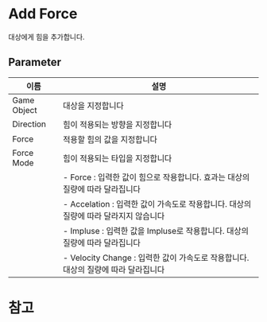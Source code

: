 # Add Force

대상에게 힘을 추가합니다. 


## Parameter

| **이름**          | **설명**                                                  |
|-----------------|---------------------------------------------------------|
| Game Object     | 대상을 지정합니다                                               |
| Direction       | 힘이 적용되는 방향을 지정합니다                                       | 
| Force           | 적용할 힘의 값을 지정합니다                                         | 
| Force Mode      | 힘이 적용되는 타입을 지정합니다                                   |
|                 | - Force : 입력한 값이 힘으로 작용합니다. 효과는 대상의 질량에 따라 달라집니다        |
|                 | - Accelation : 입력한 값이 가속도로 작용합니다. 대상의 질량에 따라 달라지지 않습니다  |
|                 | - Impluse : 입력한 값을 Impluse로 작용합니다. 대상의 질량에 따라 달라집니다     |
|                 | - Velocity Change : 입력한 값이 가속도로 작용합니다. 대상의 질량에 따라 달라집니다 |


# 참고

